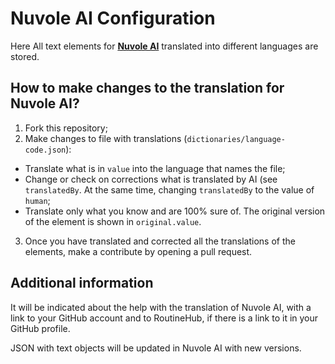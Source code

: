 # Nuvole AI Configuration

Here All text elements for **[Nuvole AI](https://routinehub.co/shortcut/18431/)** translated into different languages are stored.

## How to make changes to the translation for Nuvole AI?

1. Fork this repository;
2. Make changes to file with translations (`dictionaries/language-code.json`):
  - Translate what is in `value` into the language that names the file;
  - Change or check on corrections what is translated by AI (see `translatedBy`. At the same time, changing `translatedBy` to the value of `human`;
  - Translate only what you know and are 100% sure of. The original version of the element is shown in `original.value`.
3. Once you have translated and corrected all the translations of the elements, make a contribute by opening a pull request.

## Additional information

It will be indicated about the help with the translation of Nuvole AI, with a link to your GitHub account and to RoutineHub, if there is a link to it in your GitHub profile.

JSON with text objects will be updated in Nuvole AI with new versions.